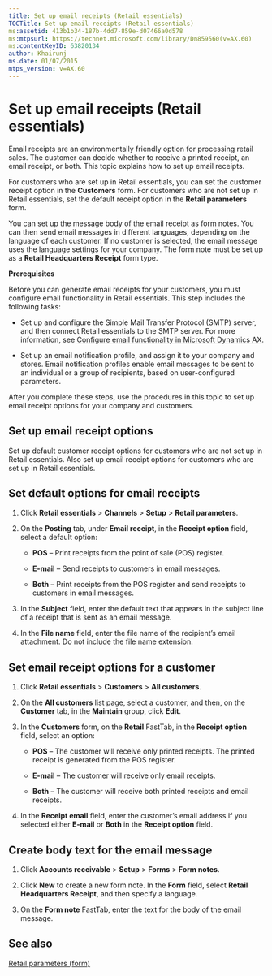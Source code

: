 ```yaml
---
title: Set up email receipts (Retail essentials)
TOCTitle: Set up email receipts (Retail essentials)
ms:assetid: 413b1b34-187b-4dd7-859e-d07466a0d578
ms:mtpsurl: https://technet.microsoft.com/library/Dn859560(v=AX.60)
ms:contentKeyID: 63820134
author: Khairunj
ms.date: 01/07/2015
mtps_version: v=AX.60
---
```


# Set up email receipts (Retail essentials) 


Email receipts are an environmentally friendly option for processing retail sales. The customer can decide whether to receive a printed receipt, an email receipt, or both. This topic explains how to set up email receipts.

For customers who are set up in Retail essentials, you can set the customer receipt option in the **Customers** form. For customers who are not set up in Retail essentials, set the default receipt option in the **Retail parameters** form.

You can set up the message body of the email receipt as form notes. You can then send email messages in different languages, depending on the language of each customer. If no customer is selected, the email message uses the language settings for your company. The form note must be set up as a **Retail Headquarters Receipt** form type.

**Prerequisites**

Before you can generate email receipts for your customers, you must configure email functionality in Retail essentials. This step includes the following tasks:

  - Set up and configure the Simple Mail Transfer Protocol (SMTP) server, and then connect Retail essentials to the SMTP server. For more information, see [Configure email functionality in Microsoft Dynamics AX](configure-email-functionality-in-microsoft-dynamics-ax.md).

  - Set up an email notification profile, and assign it to your company and stores. Email notification profiles enable email messages to be sent to an individual or a group of recipients, based on user-configured parameters.

After you complete these steps, use the procedures in this topic to set up email receipt options for your company and customers.

## Set up email receipt options

Set up default customer receipt options for customers who are not set up in Retail essentials. Also set up email receipt options for customers who are set up in Retail essentials.

## Set default options for email receipts

1.  Click **Retail essentials** \> **Channels** \> **Setup** \> **Retail parameters**.

2.  On the **Posting** tab, under **Email receipt**, in the **Receipt option** field, select a default option:
    
      - **POS** – Print receipts from the point of sale (POS) register.
    
      - **E-mail** – Send receipts to customers in email messages.
    
      - **Both** – Print receipts from the POS register and send receipts to customers in email messages.

3.  In the **Subject** field, enter the default text that appears in the subject line of a receipt that is sent as an email message.

4.  In the **File name** field, enter the file name of the recipient’s email attachment. Do not include the file name extension.

## Set email receipt options for a customer

1.  Click **Retail essentials** \> **Customers** \> **All customers**.

2.  On the **All customers** list page, select a customer, and then, on the **Customer** tab, in the **Maintain** group, click **Edit**.

3.  In the **Customers** form, on the **Retail** FastTab, in the **Receipt option** field, select an option:
    
      - **POS** – The customer will receive only printed receipts. The printed receipt is generated from the POS register.
    
      - **E-mail** – The customer will receive only email receipts.
    
      - **Both** – The customer will receive both printed receipts and email receipts.

4.  In the **Receipt email** field, enter the customer’s email address if you selected either **E-mail** or **Both** in the **Receipt option** field.

## Create body text for the email message

1.  Click **Accounts receivable** \> **Setup** \> **Forms** \> **Form notes**.

2.  Click **New** to create a new form note. In the **Form** field, select **Retail Headquarters Receipt**, and then specify a language.

3.  On the **Form note** FastTab, enter the text for the body of the email message.

## See also

[Retail parameters (form)](https://technet.microsoft.com/library/hh597194\(v=ax.60\))

  



